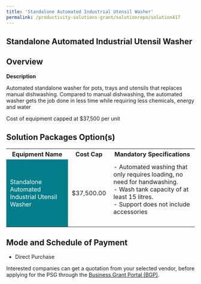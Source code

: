 ```yaml
---
title: 'Standalone Automated Industrial Utensil Washer'
permalink: /productivity-solutions-grant/solutionrepo/solution417
---
```


## Standalone Automated Industrial Utensil Washer

## Overview

**Description**

Automated standalone washer for pots, trays and utensils that replaces manual dishwashing. Compared to manual dishwashing, the automated washer gets the job done in less time while requiring less chemicals, energy and water


Cost of equipment capped at $37,500 per unit 

## Solution Packages Option(s)

<table>
<tr>
<th><b>Equipment Name</b></th>
<th><b>Cost Cap</b></th>
<th><b>Mandatory Specifications</b></th>
</tr>
<tr>
<td style='padding: 10px; background-color: #037E8A; color: #FFFFFF;'>Standalone Automated Industrial Utensil Washer</td>
<td style='padding: 10px;'>$37,500.00</td>
<td style='padding: 10px;'>- Automated washing that only requires loading, no need for handwashing. <br>- Wash tank capacity of at least 15 litres. <br>- Support does not include accessories<br><br></td>
</tr>
</table>

## Mode and Schedule of Payment

 - Direct Purchase

Interested companies can get a quotation from your selected vendor, before applying for the PSG through the <a href='https://www.businessgrants.gov.sg/' target='_blank' rel='noopener'>Business Grant Portal (BGP)</a>.

<script src="/jquery/resize-tables.js"></script>
